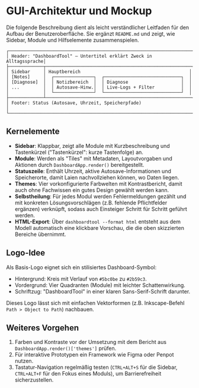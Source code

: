 # GUI-Architektur und Mockup

Die folgende Beschreibung dient als leicht verständlicher Leitfaden für den
Aufbau der Benutzeroberfläche. Sie ergänzt `README.md` und zeigt, wie Sidebar,
Module und Hilfselemente zusammenspielen.

```
┌─────────────────────────────────────────────────────────────────────┐
│ Header: "DashboardTool" – Untertitel erklärt Zweck in Alltagssprache│
├─────────────┬───────────────────────────────────────────────────────┤
│ Sidebar     │ Hauptbereich                                         │
│ [Notes]     │  ┌───────────────┐  ┌─────────────────────────────┐  │
│ [Diagnose]  │  │ Notizbereich  │  │ Diagnose                    │  │
│ ...         │  │ Autosave-Hinw.│  │ Live-Logs + Filter          │  │
│             │  └───────────────┘  └─────────────────────────────┘  │
├─────────────┴───────────────────────────────────────────────────────┤
│ Footer: Status (Autosave, Uhrzeit, Speicherpfade)                   │
└─────────────────────────────────────────────────────────────────────┘
```

## Kernelemente

- **Sidebar**: Klappbar, zeigt alle Module mit Kurzbeschreibung und Tastenkürzel
  ("Tastenkürzel": kurze Tastenfolge) an.
- **Module**: Werden als "Tiles" mit Metadaten, Layoutvorgaben und Aktionen
  durch `DashboardApp.render()` bereitgestellt.
- **Statuszeile**: Enthält Uhrzeit, aktive Autosave-Informationen und
  Speicherorte, damit Laien nachvollziehen können, wo Daten liegen.
- **Themes**: Vier vorkonfigurierte Farbwelten mit Kontrastbericht, damit auch
  ohne Fachwissen ein gutes Design gewählt werden kann.
- **Selbstheilung**: Für jedes Modul werden Fehlermeldungen gezählt und mit
  konkreten Lösungsvorschlägen (z.B. fehlende Pflichtfelder ergänzen) verknüpft,
  sodass auch Einsteiger Schritt für Schritt geführt werden.
- **HTML-Export**: Über `dashboardtool --format html` entsteht aus dem Modell
  automatisch eine klickbare Vorschau, die die oben skizzierten Bereiche
  übernimmt.

## Logo-Idee

Als Basis-Logo eignet sich ein stilisiertes Dashboard-Symbol:

- Hintergrund: Kreis mit Verlauf von `#5bc0be` zu `#2b59c3`.
- Vordergrund: Vier Quadranten (Module) mit leichter Schattenwirkung.
- Schriftzug: "DashboardTool" in einer klaren Sans-Serif-Schrift darunter.

Dieses Logo lässt sich mit einfachen Vektorformen (z.B. Inkscape-Befehl
`Path > Object to Path`) nachbauen.

## Weiteres Vorgehen

1. Farben und Kontraste vor der Umsetzung mit dem Bericht aus
   `DashboardApp.render()['themes']` prüfen.
2. Für interaktive Prototypen ein Framework wie Figma oder Penpot nutzen.
3. Tastatur-Navigation regelmäßig testen (`CTRL+ALT+S` für die Sidebar,
   `CTRL+ALT+F` für den Fokus eines Moduls), um Barrierefreiheit sicherzustellen.
